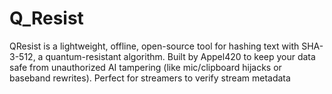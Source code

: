 # Q_Resist
QResist is a lightweight, offline, open-source tool for hashing text with SHA-3-512, a quantum-resistant algorithm. Built by Appel420 to keep your data safe from unauthorized AI tampering (like mic/clipboard hijacks or baseband rewrites). Perfect for streamers to verify stream metadata
